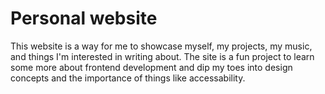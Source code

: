 # Personal website
This website is a way for me to showcase myself, my projects, my music, and things I'm interested in writing about. The site is a fun project to learn some more about frontend development and dip my toes into design concepts and the importance of things like accessability. 
